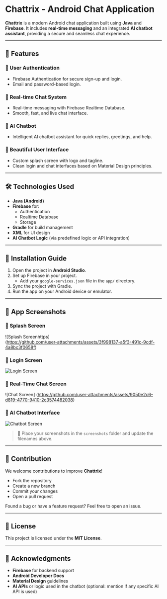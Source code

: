 # Chattrix - Android Chat Application

**Chattrix** is a modern Android chat application built using **Java** and **Firebase**. It includes **real-time messaging** and an integrated **AI chatbot assistant**, providing a secure and seamless chat experience.

---

## 🚀 Features

### 🔐 User Authentication
- Firebase Authentication for secure sign-up and login.
- Email and password-based login.

### 💬 Real-time Chat System
- Real-time messaging with Firebase Realtime Database.
- Smooth, fast, and live chat interface.

### 🤖 AI Chatbot
- Intelligent AI chatbot assistant for quick replies, greetings, and help.

### 🎨 Beautiful User Interface
- Custom splash screen with logo and tagline.
- Clean login and chat interfaces based on Material Design principles.

---

## 🛠️ Technologies Used
- **Java (Android)**
- **Firebase** for:
  - Authentication
  - Realtime Database
  - Storage
- **Gradle** for build management
- **XML** for UI design
- **AI Chatbot Logic** (via predefined logic or API integration)

---

## 📲 Installation Guide
1. Open the project in **Android Studio**.
2. Set up Firebase in your project.
   - Add your `google-services.json` file in the `app/` directory.
3. Sync the project with Gradle.
4. Run the app on your Android device or emulator.

---

## 📸 App Screenshots
### 🔹 Splash Screen
![Splash Screenhttps]  
(https://github.com/user-attachments/assets/3f998137-a5f3-491c-9cdf-4a8bc3f0658f)


### 🔹 Login Screen
![Login Screen](https://github.com/user-attachments/assets/a519da3b-169c-454d-9344-3c80407264e6)


### 🔹 Real-Time Chat Screen
![Chat Screen] 
(https://github.com/user-attachments/assets/9050e2c6-d819-4770-9410-2c3574482038)

### 🔹 AI Chatbot Interface
![Chatbot Screen](https://github.com/user-attachments/assets/71289570-1bc7-44b5-8cad-f671a937f9ae)


> 📌 Place your screenshots in the `screenshots` folder and update the filenames above.

---

## 🤝 Contribution
We welcome contributions to improve **Chattrix**!

- Fork the repository
- Create a new branch
- Commit your changes
- Open a pull request

Found a bug or have a feature request? Feel free to open an issue.

---

## 📄 License
This project is licensed under the **MIT License**.

---

## 🙏 Acknowledgments
- **Firebase** for backend support
- **Android Developer Docs**
- **Material Design** guidelines
- **AI APIs** or logic used in the chatbot (optional: mention if any specific AI API is used)
